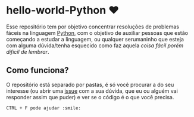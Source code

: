 # hello-world-Python :heart:

Esse repositório tem por objetivo concentrar resoluções de problemas fáceis na linguagem [Python](python.org), com o objetivo de auxiliar pessoas que estão começando a estudar a linguagem, ou qualquer serumaninho que esteja com alguma dúvida/tenha esquecido como faz aquela _coisa fácil porém difícil de lembrar_.

## Como funciona?

O repositório está separado por pastas, é só você procurar a do seu interesse (ou abrir uma [issue](https://github.com/leticiadasilva/hello-world-Python/issues) com a sua dúvida, que eu ou alguém vai responder assim que puder) e ver se o código é o que você precisa. 

    CTRL + F pode ajudar :smile: